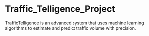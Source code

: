 # Traffic_Telligence_Project
TrafficTelligence is an advanced system that uses machine learning algorithms to estimate and predict traffic volume with precision.
